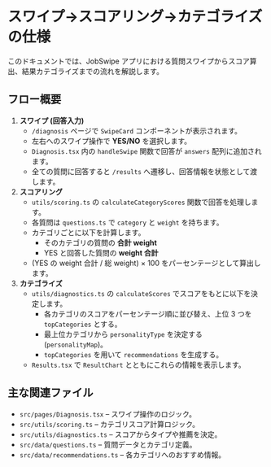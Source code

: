 # スワイプ→スコアリング→カテゴライズの仕様

このドキュメントでは、JobSwipe アプリにおける質問スワイプからスコア算出、結果カテゴライズまでの流れを解説します。

## フロー概要
1. **スワイプ (回答入力)**
   - `/diagnosis` ページで `SwipeCard` コンポーネントが表示されます。
   - 左右へのスワイプ操作で **YES/NO** を選択します。
   - `Diagnosis.tsx` 内の `handleSwipe` 関数で回答が `answers` 配列に追加されます。
   - 全ての質問に回答すると `/results` へ遷移し、回答情報を状態として渡します。
2. **スコアリング**
   - `utils/scoring.ts` の `calculateCategoryScores` 関数で回答を処理します。
   - 各質問は `questions.ts` で `category` と `weight` を持ちます。
   - カテゴリごとに以下を計算します。
     - そのカテゴリの質問の **合計 weight**
     - YES と回答した質問の **weight 合計**
   - (YES の weight 合計 / 総 weight) × 100 をパーセンテージとして算出します。
3. **カテゴライズ**
   - `utils/diagnostics.ts` の `calculateScores` でスコアをもとに以下を決定します。
     - 各カテゴリのスコアをパーセンテージ順に並び替え、上位 3 つを `topCategories` とする。
     - 最上位カテゴリから `personalityType` を決定する (`personalityMap`)。
     - `topCategories` を用いて `recommendations` を生成する。
   - `Results.tsx` で `ResultChart` とともにこれらの情報を表示します。

## 主な関連ファイル
- `src/pages/Diagnosis.tsx` – スワイプ操作のロジック。
- `src/utils/scoring.ts` – カテゴリスコア計算ロジック。
- `src/utils/diagnostics.ts` – スコアからタイプや推薦を決定。
- `src/data/questions.ts` – 質問データとカテゴリ定義。
- `src/data/recommendations.ts` – 各カテゴリへのおすすめ情報。

